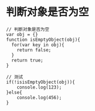# 判断对象是否为空
    // 判断对象是否为空
	var obj = {}
	function isEmptyObject(obj){
      for(var key in obj){
      	return false;
      }
      return true;
	}
    
    // 测试 
	if(!isisEmptyObject(obj)){
		console.log(123);
	}else{
		console.log(456);
	}